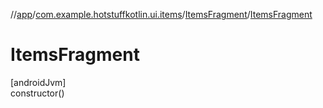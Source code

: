 //[app](../../../index.md)/[com.example.hotstuffkotlin.ui.items](../index.md)/[ItemsFragment](index.md)/[ItemsFragment](-items-fragment.md)

# ItemsFragment

[androidJvm]\
constructor()
